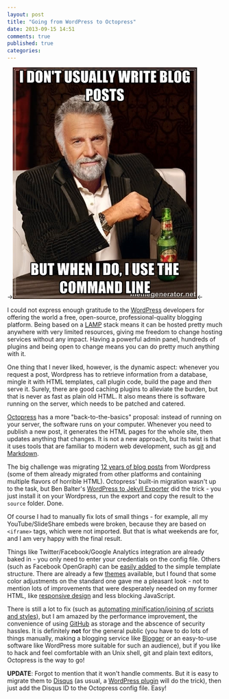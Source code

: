 ```yaml
---
layout: post
title: "Going from WordPress to Octopress"
date: 2013-09-15 14:51
comments: true
published: true
categories:
---
```


->![I don't always write blog posts, but when I do...](/wp-content/uploads/2013/09/most_interesting_man_blog.jpg)<-

I could not express enough gratitude to the [WordPress][1] developers for offering the world a free, open-source, professional-quality blogging platform. Being based on a [LAMP][2] stack means it can be hosted pretty much anywhere with very limited resources, giving me freedom to change hosting services without any impact. Having a powerful admin panel, hundreds of plugins and being open to change means you can do pretty much anything with it.

One thing that I never liked, however, is the dynamic aspect: whenever you request a post, Wordpress has to retrieve information from a database, mingle it with HTML templates, call plugin code, build the page and *then* serve it. Surely, there are good caching plugins to alleviate the burden, but that is never as fast as plain old HTML. It also means there is software running on the server, which needs to be patched and catered.

[Octopress][3] has a more "back-to-the-basics" proposal: instead of running on your server, the software runs on your computer. Whenever you need to publish a new post, it generates the HTML pages for the whole site, then updates anything that changes. It is not a new approach, but its twist is that it uses tools that are familiar to modern web development, such as [git][4] and [Markdown][5].

The big challenge was migrating [12 years of blog posts][6] from Wordpress (some of them already migrated from other platforms and containing multiple flavors of horrible HTML). Octopress' built-in migration wasn't up to the task, but Ben Balter's [WordPress to Jekyll Exporter][7] did the trick - you just install it on your Wordpress, run the export and copy the result to the `source` folder. Done.

Of course I had to manually fix lots of small things - for example, all my YouTube/SlideShare embeds were broken, because they are based on `<iframe>` tags, which were not imported. But that is what weekends are for, and I am very happy with the final result.

Things like Twitter/Facebook/Google Analytics integration are already baked in - you only need to enter your credentials on the config file. Others (such as Facebook OpenGraph) can be [easily added][8] to the simple template structure. There are already a few [themes][9] available, but I found that some color adjustments on the standard one gave me a pleasant look - not to mention lots of improvements that were desperately needed on my former HTML, like [responsive design][10] and less blocking JavaScript.

There is still a lot to fix (such as [automating minification/joining of scripts and styles][11]), but I am amazed by the performance improvement, the convenience of using [GitHub][12] as storage and the abscence of security hassles. It is definitely **not** for the general public (you have to do lots of things manually, making a blogging service like [Blogger][13] or an easy-to-use software like WordPress more suitable for such an audience), but if you like to hack and feel comfortable with an Unix shell, git and plain text editors, Octopress is the way to go!

**UPDATE**: Forgot to mention that it won't handle comments. But it is easy to migrate them to [Disqus][14] (as usual, a [WordPress plugin][15] will do the trick), then just add the Disqus ID to the Octopress config file. Easy!

[1]: http://wordpress.org/
[2]: http://en.wikipedia.org/wiki/LAMP_%28software_bundle%29
[3]: http://octopress.org/
[4]: http://git-scm.com/
[5]: http://daringfireball.net/projects/markdown/syntax
[6]: //chester.me/blog/archives/
[7]: https://github.com/benbalter/wordpress-to-jekyll-exporter
[8]: http://www.lukaszielinski.de/blog/posts/2013/01/28/twitter-cards-and-open-graph-metatags-in-octopress/
[9]: http://opthemes.com/
[10]: http://responsivedesign.ca/
[11]: http://www.eriwen.com/performance/make-octopress-fast/
[12]: https://github.com/
[13]: http://www.blogger.com
[14]: http://disqus.com
[15]: http://wordpress.org/plugins/disqus-comment-system/
